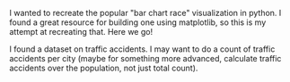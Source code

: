 I wanted to recreate the popular "bar chart race" visualization in python. I found a great resource for building one using matplotlib, so this is my attempt at recreating that. Here we go!

I found a dataset on traffic accidents. I may want to do a count of traffic accidents per city (maybe for something more advanced, calculate traffic accidents over the population, not just total count).
